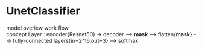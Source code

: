 # UnetClassifier
model overiew work flow          
concept Layer : encoder{Resnet50} -> decoder --> **mask** --> flatten{**mask**} --> fully-connected layers{in=2^16,out=3} --> softmax
